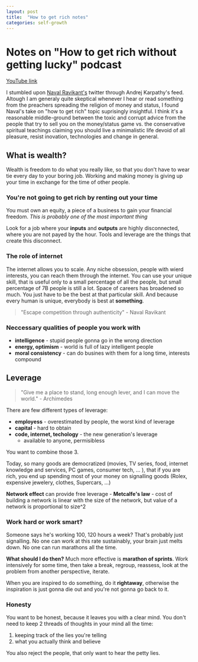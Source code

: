 ```yaml
---
layout: post
title:  "How to get rich notes"
categories: self-growth
---
```


# Notes on "How to get rich without getting lucky" podcast
[YouTube link](https://www.youtube.com/watch?v=1-TZqOsVCNM)

I stumbled upon [Naval Ravikant's](https://twitter.com/naval) twitter through Andrej Karpathy's feed. Altough I am generaly quite skeptical whenever I hear or read something from the preachers spreading the religion of money and status, I found Naval's take on "how to get rich" topic suprisingly insightful. I think it's a reasonable middle-ground between the toxic and corrupt advice from the people that try to sell you on the money/status game vs. the conservative spiritual teachings claiming you should live a minimalistic life devoid of all pleasure, resist inovation, technologies and change in general.

## What is wealth?
Wealth is freedom to do what you really like, so that you don't have to wear tie every day to your boring job.
Working and making money is giving up your time in exchange for the time of other people.

### You're not going to get rich by renting out your time
You must own an equity, a piece of a business to gain your financial freedom. *This is probably one of the most important thing*

Look for a job where your **inputs** and **outputs** are highly disconnected, where you are not payed by the hour. Tools and leverage are the things that create this disconnect.

### The role of internet
The internet allows you to scale. Any niche obsession, people with wierd interests, you can reach them through the internet. You can use your unique skill, that is useful only to a small percentage of all the people, but small percentage of 7B people is still a lot. Space of careers has broadened so much. You just have to be the best at that particular skill. And because every human is unique, everybody is best at **something**.

> "Escape competition through authenticity" - Naval Ravikant

### Neccessary qualities of people you work with
- **intelligence** - stupid people gonna go in the wrong direction
- **energy, optimism** - world is full of lazy intelligent people
- **moral consistency** - can do busines with them for a long time, interests compound

## Leverage
> "Give me a place to stand, long enough lever, and I can move the world." - Archimedes

There are few different types of leverage:
- **employess** - overestimated by people, the worst kind of leverage
- **capital** -  hard to obtain
- **code, internet, techology** - the new generation's leverage
    - available to anyone, permisibless

You want to combine those 3.

Today, so many goods are democratized (movies, TV series, food, internet knowledge and services, PC games, consumer tech, ... ), that if you are rich, you end up spending most of your money on signalling goods (Rolex, expensive jewelery, clothes, Supercars, ...)

**Network effect** can provide free leverage - **Metcalfe's law** - cost of building a network is linear with the size of the network, but value of a network is proportional to size^2



### **Work hard or work smart?**
Someone says he's working 100, 120 hours a week? That's probably just signalling. No one can work at this rate sustainably, your brain just melts down. No one can run marathons all the time. 

**What should I do then?** 
Much more effective is **marathon of sprints**. Work intensively for some time, then take a break, regroup, reassess, look at the problem from another perspective, iterate.

When you are inspired to do something, do it **rightaway**, otherwise the inspiration is just gonna die out and you're not gonna go back to it.


### Honesty
You want to be honest, because it leaves you with a clear mind. You don't need to keep 2 threads of thoughts in your mind all the time: 
1. keeping track of the lies you're telling
2. what you actually think and believe


You also reject the people, that only want to hear the petty lies.

